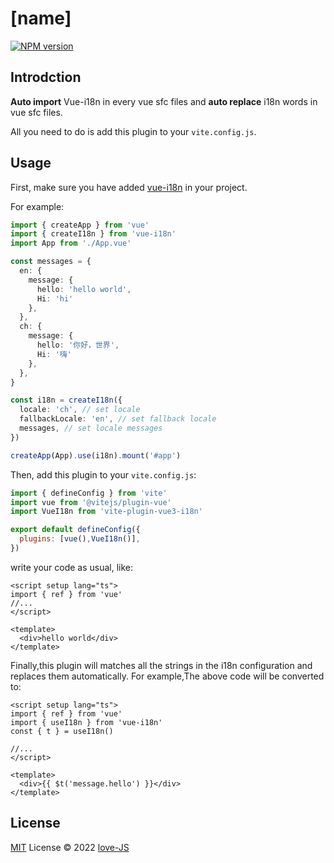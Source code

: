 # [name]

[![NPM version](https://img.shields.io/npm/v/[name]?color=a1b858&label=)](https://www.npmjs.com/package/[name])

## Introdction

**Auto import** Vue-i18n in every vue sfc files and **auto replace** i18n words in vue sfc files.

All you need to do is add this plugin to your `vite.config.js`.

## Usage

First, make sure you have added [vue-i18n](https://vue-i18n.intlify.dev/) in your project.

For example:

```typescript
import { createApp } from 'vue'
import { createI18n } from 'vue-i18n'
import App from './App.vue'

const messages = {
  en: {
    message: {
      hello: 'hello world',
      Hi: 'hi'
    },
  },
  ch: {
    message: {
      hello: '你好，世界',
      Hi: '嗨'
    },
  },
}

const i18n = createI18n({
  locale: 'ch', // set locale
  fallbackLocale: 'en', // set fallback locale
  messages, // set locale messages
})

createApp(App).use(i18n).mount('#app')

```

Then, add this plugin to your `vite.config.js`:

```js
import { defineConfig } from 'vite'
import vue from '@vitejs/plugin-vue'
import VueI18n from 'vite-plugin-vue3-i18n'

export default defineConfig({
  plugins: [vue(),VueI18n()],
})

```

write your code as usual, like:

```vue
<script setup lang="ts">
import { ref } from 'vue'
//...
</script>

<template>
  <div>hello world</div>
</template>
```

Finally,this plugin will matches all the strings in the i18n configuration and replaces them automatically.
For example,The above code will be converted to:
```vue
<script setup lang="ts">
import { ref } from 'vue'
import { useI18n } from 'vue-i18n'
const { t } = useI18n()

//...
</script>

<template>
  <div>{{ $t('message.hello') }}</div>
</template>
```

## License

[MIT](./LICENSE) License © 2022 [love-JS](https://github.com/love-js)
